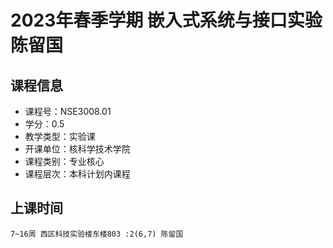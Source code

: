 # 2023年春季学期 嵌入式系统与接口实验 陈留国






## 课程信息

- 课程号：NSE3008.01
- 学分：0.5
- 教学类型：实验课
- 开课单位：核科学技术学院
- 课程类别：专业核心
- 课程层次：本科计划内课程

## 上课时间

```
7~16周 西区科技实验楼东楼803 :2(6,7) 陈留国
```

